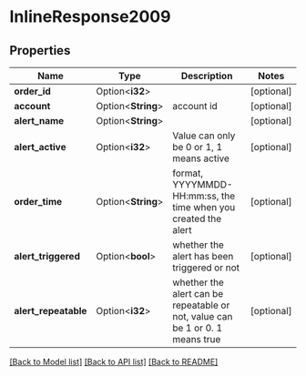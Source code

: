# InlineResponse2009

## Properties

Name | Type | Description | Notes
------------ | ------------- | ------------- | -------------
**order_id** | Option<**i32**> |  | [optional]
**account** | Option<**String**> | account id | [optional]
**alert_name** | Option<**String**> |  | [optional]
**alert_active** | Option<**i32**> | Value can only be 0 or 1, 1 means active | [optional]
**order_time** | Option<**String**> | format, YYYYMMDD-HH:mm:ss, the time when you created the alert  | [optional]
**alert_triggered** | Option<**bool**> | whether the alert has been triggered or not | [optional]
**alert_repeatable** | Option<**i32**> | whether the alert can be repeatable or not, value can be 1 or 0. 1 means true | [optional]

[[Back to Model list]](../README.md#documentation-for-models) [[Back to API list]](../README.md#documentation-for-api-endpoints) [[Back to README]](../README.md)


